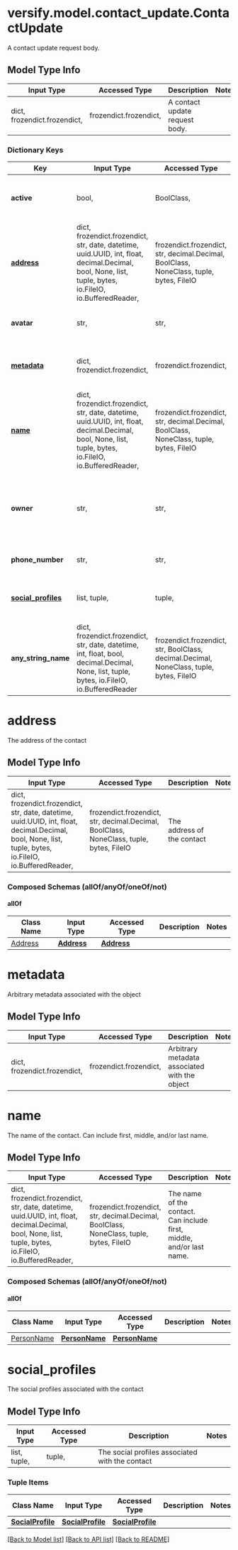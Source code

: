 # versify.model.contact_update.ContactUpdate

A contact update request body.

## Model Type Info
Input Type | Accessed Type | Description | Notes
------------ | ------------- | ------------- | -------------
dict, frozendict.frozendict,  | frozendict.frozendict,  | A contact update request body. | 

### Dictionary Keys
Key | Input Type | Accessed Type | Description | Notes
------------ | ------------- | ------------- | ------------- | -------------
**active** | bool,  | BoolClass,  | Whether the contact is currently available or not. | [optional] 
**[address](#address)** | dict, frozendict.frozendict, str, date, datetime, uuid.UUID, int, float, decimal.Decimal, bool, None, list, tuple, bytes, io.FileIO, io.BufferedReader,  | frozendict.frozendict, str, decimal.Decimal, BoolClass, NoneClass, tuple, bytes, FileIO | The address of the contact | [optional] 
**avatar** | str,  | str,  | The URL of the contact&#x27;s avatar | [optional] 
**[metadata](#metadata)** | dict, frozendict.frozendict,  | frozendict.frozendict,  | Arbitrary metadata associated with the object | [optional] 
**[name](#name)** | dict, frozendict.frozendict, str, date, datetime, uuid.UUID, int, float, decimal.Decimal, bool, None, list, tuple, bytes, io.FileIO, io.BufferedReader,  | frozendict.frozendict, str, decimal.Decimal, BoolClass, NoneClass, tuple, bytes, FileIO | The name of the contact. Can include first, middle, and/or last name. | [optional] 
**owner** | str,  | str,  | The ID of the admin user who manages the relationship with the contact | [optional] 
**phone_number** | str,  | str,  | The phone number of the contact | [optional] 
**[social_profiles](#social_profiles)** | list, tuple,  | tuple,  | The social profiles associated with the contact | [optional] 
**any_string_name** | dict, frozendict.frozendict, str, date, datetime, int, float, bool, decimal.Decimal, None, list, tuple, bytes, io.FileIO, io.BufferedReader | frozendict.frozendict, str, BoolClass, decimal.Decimal, NoneClass, tuple, bytes, FileIO | any string name can be used but the value must be the correct type | [optional]

# address

The address of the contact

## Model Type Info
Input Type | Accessed Type | Description | Notes
------------ | ------------- | ------------- | -------------
dict, frozendict.frozendict, str, date, datetime, uuid.UUID, int, float, decimal.Decimal, bool, None, list, tuple, bytes, io.FileIO, io.BufferedReader,  | frozendict.frozendict, str, decimal.Decimal, BoolClass, NoneClass, tuple, bytes, FileIO | The address of the contact | 

### Composed Schemas (allOf/anyOf/oneOf/not)
#### allOf
Class Name | Input Type | Accessed Type | Description | Notes
------------- | ------------- | ------------- | ------------- | -------------
[Address](Address.md) | [**Address**](Address.md) | [**Address**](Address.md) |  | 

# metadata

Arbitrary metadata associated with the object

## Model Type Info
Input Type | Accessed Type | Description | Notes
------------ | ------------- | ------------- | -------------
dict, frozendict.frozendict,  | frozendict.frozendict,  | Arbitrary metadata associated with the object | 

# name

The name of the contact. Can include first, middle, and/or last name.

## Model Type Info
Input Type | Accessed Type | Description | Notes
------------ | ------------- | ------------- | -------------
dict, frozendict.frozendict, str, date, datetime, uuid.UUID, int, float, decimal.Decimal, bool, None, list, tuple, bytes, io.FileIO, io.BufferedReader,  | frozendict.frozendict, str, decimal.Decimal, BoolClass, NoneClass, tuple, bytes, FileIO | The name of the contact. Can include first, middle, and/or last name. | 

### Composed Schemas (allOf/anyOf/oneOf/not)
#### allOf
Class Name | Input Type | Accessed Type | Description | Notes
------------- | ------------- | ------------- | ------------- | -------------
[PersonName](PersonName.md) | [**PersonName**](PersonName.md) | [**PersonName**](PersonName.md) |  | 

# social_profiles

The social profiles associated with the contact

## Model Type Info
Input Type | Accessed Type | Description | Notes
------------ | ------------- | ------------- | -------------
list, tuple,  | tuple,  | The social profiles associated with the contact | 

### Tuple Items
Class Name | Input Type | Accessed Type | Description | Notes
------------- | ------------- | ------------- | ------------- | -------------
[**SocialProfile**](SocialProfile.md) | [**SocialProfile**](SocialProfile.md) | [**SocialProfile**](SocialProfile.md) |  | 

[[Back to Model list]](../../README.md#documentation-for-models) [[Back to API list]](../../README.md#documentation-for-api-endpoints) [[Back to README]](../../README.md)

